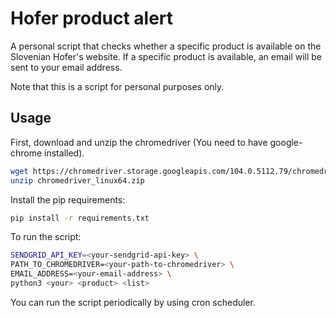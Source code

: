# Hofer product alert
A personal script that checks whether a specific product is available
on the Slovenian Hofer's website. If a specific product is available, 
an email will be sent to your email address.

Note that this is a script for personal purposes only.

## Usage
First, download and unzip the chromedriver (You need to have google-chrome installed).
```bash
wget https://chromedriver.storage.googleapis.com/104.0.5112.79/chromedriver_linux64.zip
unzip chromedriver_linux64.zip
```

Install the pip requirements:
```bash
pip install -r requirements.txt
```

To run the script:
```bash
SENDGRID_API_KEY=<your-sendgrid-api-key> \
PATH_TO_CHROMEDRIVER=<your-path-to-chromedriver> \
EMAIL_ADDRESS=<your-email-address> \
python3 <your> <product> <list>
```

You can run the script periodically by using cron scheduler.

